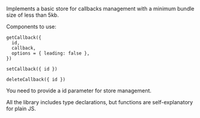 Implements a basic store for callbacks management with a minimum bundle size of less than 5kb.

Components to use:

```TS
getCallback({
  id,
  callback,
  options = { leading: false },
})

setCallback({ id })

deleteCallback({ id })
```

You need to provide a id parameter for store management.

All the library includes type declarations, but functions are self-explanatory for plain JS.
